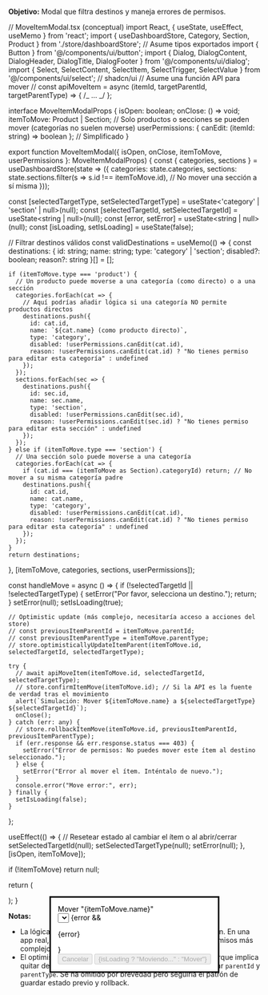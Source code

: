 **Objetivo:** Modal que filtra destinos y maneja errores de permisos.

// MoveItemModal.tsx (conceptual)
import React, { useState, useEffect, useMemo } from 'react';
import { useDashboardStore, Category, Section, Product } from './store/dashboardStore'; // Asume tipos exportados
import { Button } from '@/components/ui/button';
import { Dialog, DialogContent, DialogHeader, DialogTitle, DialogFooter } from '@/components/ui/dialog';
import { Select, SelectContent, SelectItem, SelectTrigger, SelectValue } from '@/components/ui/select'; // shadcn/ui
// Asume una función API para mover
// const apiMoveItem = async (itemId, targetParentId, targetParentType) => { /_ ... _/ };

interface MoveItemModalProps {
isOpen: boolean;
onClose: () => void;
itemToMove: Product | Section; // Solo productos o secciones se pueden mover (categorías no suelen moverse)
userPermissions: { canEdit: (itemId: string) => boolean }; // Simplificado
}

export function MoveItemModal({ isOpen, onClose, itemToMove, userPermissions }: MoveItemModalProps) {
const { categories, sections } = useDashboardStore(state => ({
categories: state.categories,
sections: state.sections.filter(s => s.id !== itemToMove.id), // No mover una sección a sí misma
}));

const [selectedTargetType, setSelectedTargetType] = useState<'category' | 'section' | null>(null);
const [selectedTargetId, setSelectedTargetId] = useState<string | null>(null);
const [error, setError] = useState<string | null>(null);
const [isLoading, setIsLoading] = useState(false);

// Filtrar destinos válidos
const validDestinations = useMemo(() => {
const destinations: { id: string; name: string; type: 'category' | 'section'; disabled?: boolean; reason?: string }[] = [];

    if (itemToMove.type === 'product') {
      // Un producto puede moverse a una categoría (como directo) o a una sección
      categories.forEach(cat => {
        // Aquí podrías añadir lógica si una categoría NO permite productos directos
        destinations.push({
          id: cat.id,
          name: `${cat.name} (como producto directo)`,
          type: 'category',
          disabled: !userPermissions.canEdit(cat.id),
          reason: !userPermissions.canEdit(cat.id) ? "No tienes permiso para editar esta categoría" : undefined
        });
      });
      sections.forEach(sec => {
        destinations.push({
          id: sec.id,
          name: sec.name,
          type: 'section',
          disabled: !userPermissions.canEdit(sec.id),
          reason: !userPermissions.canEdit(sec.id) ? "No tienes permiso para editar esta sección" : undefined
        });
      });
    } else if (itemToMove.type === 'section') {
      // Una sección solo puede moverse a una categoría
      categories.forEach(cat => {
        if (cat.id === (itemToMove as Section).categoryId) return; // No mover a su misma categoría padre
        destinations.push({
          id: cat.id,
          name: cat.name,
          type: 'category',
          disabled: !userPermissions.canEdit(cat.id),
          reason: !userPermissions.canEdit(cat.id) ? "No tienes permiso para editar esta categoría" : undefined
        });
      });
    }
    return destinations;

}, [itemToMove, categories, sections, userPermissions]);

const handleMove = async () => {
if (!selectedTargetId || !selectedTargetType) {
setError("Por favor, selecciona un destino.");
return;
}
setError(null);
setIsLoading(true);

    // Optimistic update (más complejo, necesitaría acceso a acciones del store)
    // const previousItemParentId = itemToMove.parentId;
    // const previousItemParentType = itemToMove.parentType;
    // store.optimisticallyUpdateItemParent(itemToMove.id, selectedTargetId, selectedTargetType);

    try {
      // await apiMoveItem(itemToMove.id, selectedTargetId, selectedTargetType);
      // store.confirmItemMove(itemToMove.id); // Si la API es la fuente de verdad tras el movimiento
      alert(`Simulación: Mover ${itemToMove.name} a ${selectedTargetType} ${selectedTargetId}`);
      onClose();
    } catch (err: any) {
      // store.rollbackItemMove(itemToMove.id, previousItemParentId, previousItemParentType);
      if (err.response && err.response.status === 403) {
        setError("Error de permisos: No puedes mover este ítem al destino seleccionado.");
      } else {
        setError("Error al mover el ítem. Inténtalo de nuevo.");
      }
      console.error("Move error:", err);
    } finally {
      setIsLoading(false);
    }

};

useEffect(() => { // Resetear estado al cambiar el ítem o al abrir/cerrar
setSelectedTargetId(null);
setSelectedTargetType(null);
setError(null);
}, [isOpen, itemToMove]);

if (!itemToMove) return null;

return (

<Dialog open={isOpen} onOpenChange={onClose}>
<DialogContent>
<DialogHeader>
<DialogTitle>Mover "{itemToMove.name}"</DialogTitle>
</DialogHeader>
<div className="py-4 space-y-4">
<Select
onValueChange={(value) => {
const [type, id] = value.split(':');
setSelectedTargetType(type as 'category' | 'section');
setSelectedTargetId(id);
}}
value={selectedTargetType && selectedTargetId ? `${selectedTargetType}:${selectedTargetId}` : ""} >
<SelectTrigger>
<SelectValue placeholder="Selecciona un destino..." />
</SelectTrigger>
<SelectContent>
{validDestinations.map(dest => (
<SelectItem key={dest.id} value={`${dest.type}:${dest.id}`} disabled={dest.disabled}>
{dest.name} {dest.disabled ? `(${dest.reason})` : ''}
</SelectItem>
))}
</SelectContent>
</Select>
{error && <p className="text-sm text-red-600">{error}</p>}
</div>
<DialogFooter>
<Button variant="outline" onClick={onClose} disabled={isLoading}>Cancelar</Button>
<Button onClick={handleMove} disabled={isLoading || !selectedTargetId}>
{isLoading ? "Moviendo..." : "Mover"}
</Button>
</DialogFooter>
</DialogContent>
</Dialog>
);
}

**Notas:**

- La lógica de `userPermissions.canEdit()` es una simplificación. En una app real, esto podría venir del backend o de un store de permisos más complejo.
- El optimistic update para el movimiento es más complejo porque implica quitar de una lista y añadir a otra, y potencialmente actualizar `parentId` y `parentType`. Se ha omitido por brevedad pero seguiría el patrón de guardar estado previo y rollback.
